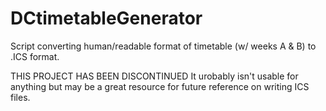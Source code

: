 # DCtimetableGenerator
Script converting human/readable format of timetable (w/ weeks A &amp; B) to .ICS format.

THIS PROJECT HAS BEEN DISCONTINUED
It urobably isn't usable for anything but may be a great resource for future reference on writing ICS files.
